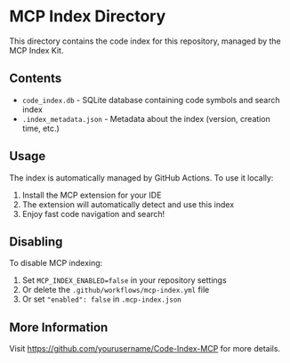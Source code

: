 # MCP Index Directory

This directory contains the code index for this repository, managed by the MCP Index Kit.

## Contents

- `code_index.db` - SQLite database containing code symbols and search index
- `.index_metadata.json` - Metadata about the index (version, creation time, etc.)

## Usage

The index is automatically managed by GitHub Actions. To use it locally:

1. Install the MCP extension for your IDE
2. The extension will automatically detect and use this index
3. Enjoy fast code navigation and search!

## Disabling

To disable MCP indexing:
1. Set `MCP_INDEX_ENABLED=false` in your repository settings
2. Or delete the `.github/workflows/mcp-index.yml` file
3. Or set `"enabled": false` in `.mcp-index.json`

## More Information

Visit https://github.com/yourusername/Code-Index-MCP for more details.
